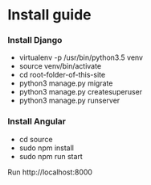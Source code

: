 # Install guide #


### Install Django ###

* virtualenv -p /usr/bin/python3.5 venv
* source venv/bin/activate
* cd root-folder-of-this-site
* python3 manage.py migrate
* python3 manage.py createsuperuser
* python3 manage.py runserver

### Install Angular ###

* cd source
* sudo npm install
* sudo npm run start

Run http://localhost:8000
